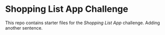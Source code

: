 # Shopping List App Challenge

This repo contains starter files for the *Shopping List App* challenge.
Adding another sentence.
